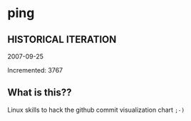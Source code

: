 # ping

## HISTORICAL ITERATION
2007-09-25

Incremented: 3767

## What is this?? 
Linux skills to hack the github commit visualization chart `;-)`

